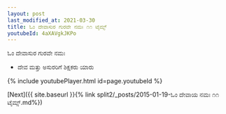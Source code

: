 ```yaml
---
layout: post
last_modified_at: 2021-03-30
title: ಓಂ ದೇವಾಸುರ ಗುರವೇ ನಮಃ ೧೧ ಟೈಮ್ಸ್
youtubeId: 4aXAVgkJKPo
---
```

 
 
 ಓಂ ದೇವಾಸುರ ಗುರವೇ ನಮಃ  
 
 -  ದೇವ ಮತ್ತು ಅಸುರರಿಗೆ ಶಿಕ್ಷಕರು ಯಾರು 
 
  
 
  
 
 
 
 
 
 


{% include youtubePlayer.html id=page.youtubeId %}
 
[Next]({{ site.baseurl }}{% link  split2/_posts/2015-01-19-ಓಂ ದೇವಾಯ ನಮಃ ೧೧ ಟೈಮ್ಸ್.md%})
 
